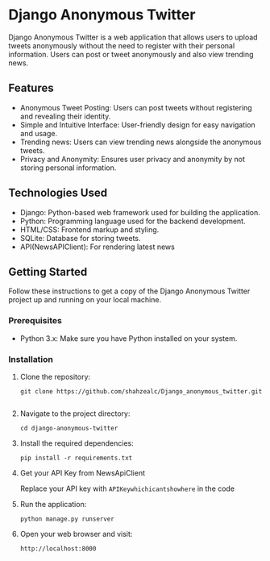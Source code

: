 
# Django Anonymous Twitter

Django Anonymous Twitter is a web application that allows users to upload tweets anonymously without the need to register with their personal information. Users can post or tweet anonymously and also view trending news.
## Features

- Anonymous Tweet Posting: Users can post tweets without registering and revealing their identity.
- Simple and Intuitive Interface: User-friendly design for easy navigation and usage.
- Trending news: Users can view trending news alongside the anonymous tweets.
- Privacy and Anonymity: Ensures user privacy and anonymity by not storing personal information.

## Technologies Used

- Django: Python-based web framework used for building the application.
- Python: Programming language used for the backend development.
- HTML/CSS: Frontend markup and styling.
- SQLite: Database for storing tweets.
- API(NewsAPIClient): For rendering latest news

## Getting Started

Follow these instructions to get a copy of the Django Anonymous Twitter project up and running on your local machine.

### Prerequisites

- Python 3.x: Make sure you have Python installed on your system.

### Installation

1. Clone the repository:

   ```shell
   git clone https://github.com/shahzealc/Django_anonymous_twitter.git
 
2. Navigate to the project directory:

    ```shell
    cd django-anonymous-twitter
    
3. Install the required dependencies:
    
    ```shell
    pip install -r requirements.txt

4. Get your API Key from NewsApiClient

    Replace your API key with `APIKeywhichicantshowhere` in the code
     
5. Run the application:

    ```shell
    python manage.py runserver

6. Open your web browser and visit:
   
   ```shell
   http://localhost:8000 

   
